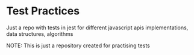 # Test Practices

Just a repo with tests in jest for different javascript apis implementations, data structures, algorithms

NOTE: This is just a repository created for practising tests
